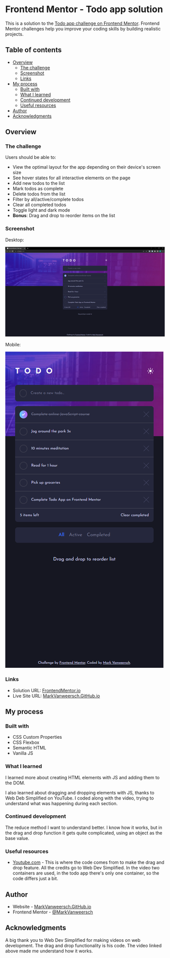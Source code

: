 # Frontend Mentor - Todo app solution

This is a solution to the [Todo app challenge on Frontend Mentor](https://www.frontendmentor.io/challenges/todo-app-Su1_KokOW). Frontend Mentor challenges help you improve your coding skills by building realistic projects. 

## Table of contents

- [Overview](#overview)
  - [The challenge](#the-challenge)
  - [Screenshot](#screenshot)
  - [Links](#links)
- [My process](#my-process)
  - [Built with](#built-with)
  - [What I learned](#what-i-learned)
  - [Continued development](#continued-development)
  - [Useful resources](#useful-resources)
- [Author](#author)
- [Acknowledgments](#acknowledgments)

## Overview

### The challenge

Users should be able to:

- View the optimal layout for the app depending on their device's screen size
- See hover states for all interactive elements on the page
- Add new todos to the list
- Mark todos as complete
- Delete todos from the list
- Filter by all/active/complete todos
- Clear all completed todos
- Toggle light and dark mode
- **Bonus**: Drag and drop to reorder items on the list

### Screenshot

Desktop:

![](./solution/desktop.png)

Mobile:

![](./solution/mobile.png)

### Links

- Solution URL: [FrontendMentor.io](https://www.frontendmentor.io/solutions/todo-app-using-flexbox-and-vanilla-js-with-drag-and-drop-feature-lyAHSN0mvs)
- Live Site URL: [MarkVanweersch.GitHub.io](https://markvanweersch.github.io/todo-app/)

## My process

### Built with

- CSS Custom Properties
- CSS Flexbox
- Semantic HTML
- Vanilla JS

### What I learned

I learned more about creating HTML elements with JS and adding them to the DOM.

I also learned about dragging and dropping elements with JS, thanks to Web Deb Simplified on YouTube. I coded along with the video, trying to understand what was happening during each section.

### Continued development

The reduce method I want to understand better. I know how it works, but in the drag and drop function it gets quite complicated, using an object as the base value.

### Useful resources

- [Youtube.com](https://www.youtube.com/watch?v=jfYWwQrtzzY) - This is where the code comes from to make the drag and drop feature. All the credits go to Web Dev Simplified. In the video two containers are used, in the todo app there's only one container, so the code differs just a bit.

## Author

- Website - [MarkVanweersch.GitHub.io](https://markvanweersch.github.io/)
- Frontend Mentor - [@MarkVanweersch](https://www.frontendmentor.io/profile/MarkVanweersch)

## Acknowledgments

A big thank you to Web Dev Simplified for making videos on web development. The drag and drop functionality is his code. The video linked above made me understand how it works.